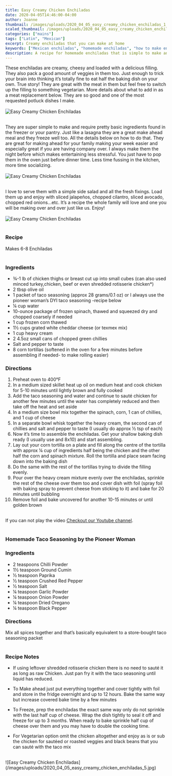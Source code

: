 ```yaml
---
title: Easy Creamy Chicken Enchiladas
date: 2020-04-05T14:46:00-04:00
author: Joanne
thumbnail: /images/uploads/2020_04_05_easy_creamy_chicken_enchiladas_1.jpg
scaled_thumbnail: /images/uploads/2020_04_05_easy_creamy_chicken_enchiladas_0.jpg
categories: ["mains"]
tags: ["Latin", "Mexican"]
excerpt: Creamy enchiladas that you can make at home
keywords: ["Mexican enchiladas", "homemade enchiladas", "how to make enchiladas", "homemade Mexican food"]
description: A recipe for homemade enchiladas that is simple to make and only requires basic ingredients found in the freezer or your pantry.
---
```


These enchiladas are creamy, cheesy and loaded with a delicious filling. They also pack a good amount of veggies in them too. Just enough to trick your brain into thinking it’s totally fine to eat half the baking dish on your own. True story! They are great with the meat in them but feel free to switch up the filling to something vegetarian. More details about what to add in as a meat replacement below. They are so good and one of the most requested potluck dishes I make.
</br>
</br>
![Easy Creamy Chicken Enchiladas](/images/uploads/2020_04_05_easy_creamy_chicken_enchiladas_2.jpg)
</br>
</br>

They are super simple to make and require pretty basic ingredients found in the freezer or your pantry. Just like a lasagna they are a great make ahead meal and they freeze well too. All the details below on how to do that. They are great for making ahead for your family making your week easier and especially great if you are having company over. I always make them the night before which makes entertaining less stressful. You just have to pop them in the oven just before dinner time. Less time fussing in the kitchen, more time socializing. 
</br>
</br>
![Easy Creamy Chicken Enchiladas](/images/uploads/2020_04_05_easy_creamy_chicken_enchiladas_3.jpg)
</br>
</br>

I love to serve them with a simple side salad and all the fresh fixings. Load them up and enjoy with sliced jalapeños, chopped cilantro, sliced avocado, chopped red onions...etc. It’s a recipe the whole family will love and one you will be making over and over just like us. Enjoy! 
</br>
</br>
![Easy Creamy Chicken Enchiladas](/images/uploads/2020_04_05_easy_creamy_chicken_enchiladas_4.jpg)
</br>
</br>

### Recipe
Makes 6-8 Enchiladas
</br>
</br>

### Ingredients

* <span itemprop="ingredients">¾-1 lb of chicken thighs or breast cut up into small cubes (can also used minced turkey,chicken, beef or even shredded </span>rotisserie chicken*)
* <span itemprop="ingredients">2 tbsp olive oil</span>
* <span itemprop="ingredients">1 packet of taco seasoning (approx 28 grams/0.1 oz) or I always use the pioneer woman’s DYI taco seasoning -recipe below</span>
* <span itemprop="ingredients">¼ cup water</span>
* <span itemprop="ingredients">10-ounce package of frozen spinach, thawed and squeezed dry and chopped coarsely if needed </span>
* <span itemprop="ingredients">1 cup frozen corn thawed</span>
* <span itemprop="ingredients">1½ cups grated white cheddar cheese (or texmex mix) </span>
* <span itemprop="ingredients">1 cup heavy cream</span>
* <span itemprop="ingredients">2 4.5oz small cans of chopped green chillies</span>
* <span itemprop="ingredients">Salt and pepper to taste</span>
* <span itemprop="ingredients">8 corn tortillas (softened in the oven for a few minutes before assembling if needed- to make rolling easier)</span>

### Directions
1. Preheat oven to 400°F
2. In a medium sized skillet heat up oil on medium heat and cook chicken for 5-10 minutes until lightly brown and fully cooked
3. Add the taco seasoning and water and continue to sauté chicken for another few minutes until the water has completely reduced and then take off the heat and set aside
4. In a medium size bowl mix together the spinach, corn, 1 can of chillies, and 1 cup of cheese
5. In a separate bowl whisk together the heavy cream, the second can of chillies and salt and pepper to taste (I usually do approx ½ tsp of each)
6. Now it’s time to assemble the enchiladas. Get your shallow baking dish ready (I usually use and 8x10) and start assembling.
7. Lay out your corn tortilla on a plate and fill along the centre of the tortilla with approx &frac14; cup of ingredients half being the chicken and the other half the corn and spinach mixture. Roll the tortilla and place seam facing down into the baking dish
8. Do the same with the rest of the tortillas trying to divide the filling evenly. 
9. Pour over the heavy cream mixture evenly over the enchiladas, sprinkle the rest of the cheese over them too and cover dish with foil (spray foil with baking spray to prevent cheese from sticking to it) and bake for 20 minutes until bubbling
10. Remove foil and bake uncovered for another 10-15 minutes or until golden brown  

</br>
<div class="mv-video-target mv-video-id-j9h7340vmb2bcrwu2eux" data-video-id="j9h7340vmb2bcrwu2eux" data-volume="70" data-ratio="16:9"></div>If you can not play the video <span class="highlight"><a href="https://youtu.be/EeJVMhGZMFw">Checkout our Youtube channel</a></span>.
</br>
</br>

### Homemade Taco Seasoning by the Pioneer Woman

### Ingredients
* 2 teaspoons Chilli Powder
* 1½ teaspoon Ground Cumin
* ½ teaspoon Paprika
* ½ teaspoon Crushed Red Pepper
* ½ teaspoon Salt
* ¼ teaspoon Garlic Powder
* ¼ teaspoon Onion Powder
* ¼ teaspoon Dried Oregano
* ¼ teaspoon Black Pepper

### Directions
Mix all spices together and that’s basically equivalent to a store-bought taco seasoning packet
</br>
</br>

### Recipe Notes
* If using leftover shredded rotisserie chicken there is no need to sauté it as long as raw Chicken. Just pan fry it with the taco seasoning until liquid has reduced. 

* To Make ahead just put everything together and cover tightly with foil and store in the fridge overnight and up to 12 hours. Bake the same way but increase covered bake time by a few minutes

* To Freeze, prep the enchiladas the exact same way only do not sprinkle with the last half cup of cheese. Wrap the dish tightly to seal it off and freeze for up to 3 months. When ready to bake sprinkle half cup of cheese over them and you may have to double the cooking time.

* For Vegetarian option omit the chicken altogether and enjoy as is or sub the chicken for sautéed or roasted veggies and black beans that you can sauté with the taco mix

</br>
![Easy Creamy Chicken Enchiladas](/images/uploads/2020_04_05_easy_creamy_chicken_enchiladas_5.jpg)